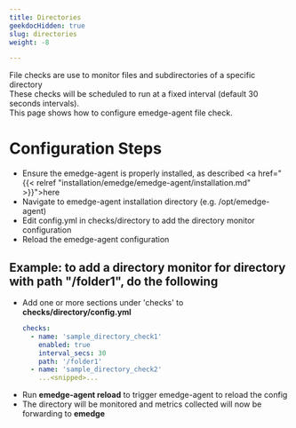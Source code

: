 ```yaml
---
title: Directories
geekdocHidden: true
slug: directories
weight: -8

---
```

File checks are use to monitor files and subdirectories of a specific directory
<br>
These checks will be scheduled to run at a fixed interval (default 30 seconds intervals).
<br>
This page shows how to configure emedge-agent file check.

# Configuration Steps
- Ensure the emedge-agent is properly installed, as described <a href="{{< relref "installation/emedge/emedge-agent/installation.md" >}}">here</a>
- Navigate to emedge-agent installation directory (e.g. /opt/emedge-agent)
- Edit config.yml in checks/directory to add the directory monitor configuration
- Reload the emedge-agent configuration

## Example: to add a directory monitor for directory with path "/folder1", do the following
  - Add one or more sections under 'checks' to **checks/directory/config.yml**
    ```yaml
    checks:
      - name: 'sample_directory_check1'
        enabled: true
        interval_secs: 30
        path: '/folder1'
      - name: 'sample_directory_check2'
        ...<snipped>...
    ```
  - Run **emedge-agent reload** to trigger emedge-agent to reload the config
  - The directory will be monitored and metrics collected will now be forwarding to **emedge**
